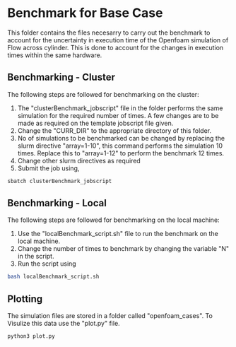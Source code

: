 # Benchmark for Base Case

This folder contains the files necesarry to carry out the benchmark to account for the uncertainty in execution time of the Openfoam simulation of Flow across cylinder. This is done to account for the changes in execution times within the same hardware.

## Benchmarking - Cluster
The following steps are followed for benchmarking on the cluster:

1. The "clusterBenchmark_jobscript" file in the folder performs the same simulation for the required number of times. A few changes are to be made as required on the template jobscript file given.
2. Change the "CURR_DIR" to the appropriate directory of this folder.
3. No of simulations to be benchmarked can be changed by replacing the slurm directive "array=1-10", this command performs the simulation 10 times. Replace this to "array=1-12" to perform the benchmark 12 times.
4. Change other slurm directives as required
5. Submit the job using,
```bash
sbatch clusterBenchmark_jobscript
```

## Benchmarking - Local
The following steps are followed for benchmarking on the local machine:

1. Use the "localBenchmark_script.sh" file to run the benchmark on the local machine.
2. Change the number of times to benchmark by changing the variable "N" in the script.
3. Run the script using
```bash
bash localBenchmark_script.sh
```
## Plotting
The simulation files are stored in a folder called "openfoam_cases". To Visulize this data use the "plot.py" file. 
```bash
python3 plot.py
```
